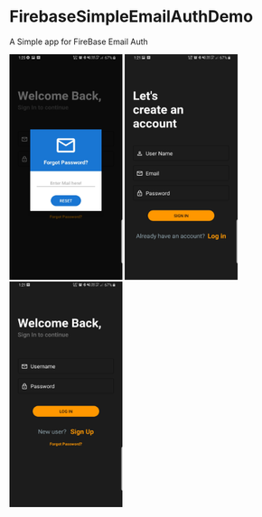 # FirebaseSimpleEmailAuthDemo

A Simple app for FireBase Email Auth

<img src="Screenshot_20200201-132529_Firebase%20Auth%20Demo.jpg" data-canonical-src="Screenshot_20200201-132529_Firebase%20Auth%20Demo.jpg" width="200" height="400" />

<img src="Screenshot_20200201-132148_Firebase%20Auth%20Demo.jpg" data-canonical-src="Screenshot_20200201-132548_Firebase%20Auth%20Demo.jpg" width="200" height="400" />

<img src="Screenshot_20200201-132144_Firebase%20Auth%20Demo.jpg" data-canonical-src="Screenshot_20200201-132529_Firebase%20Auth%20Demo.jpg" width="200" height="400" />
